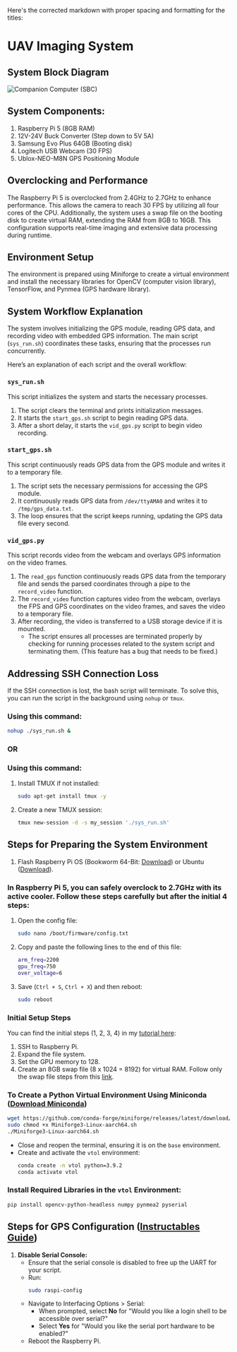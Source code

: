 Here's the corrected markdown with proper spacing and formatting for the titles:

# UAV Imaging System

## System Block Diagram
![Companion Computer (SBC)](https://github.com/user-attachments/assets/0f4466d1-82da-45e2-8a17-c8f3875cd3bc)

## System Components:
1. Raspberry Pi 5 (8GB RAM)
2. 12V-24V Buck Converter (Step down to 5V 5A)
3. Samsung Evo Plus 64GB (Booting disk)
4. Logitech USB Webcam (30 FPS)
5. Ublox-NEO-M8N GPS Positioning Module

## Overclocking and Performance
The Raspberry Pi 5 is overclocked from 2.4GHz to 2.7GHz to enhance performance. This allows the camera to reach 30 FPS by utilizing all four cores of the CPU. Additionally, the system uses a swap file on the booting disk to create virtual RAM, extending the RAM from 8GB to 16GB. This configuration supports real-time imaging and extensive data processing during runtime.

## Environment Setup
The environment is prepared using Miniforge to create a virtual environment and install the necessary libraries for OpenCV (computer vision library), TensorFlow, and Pynmea (GPS hardware library).

## System Workflow Explanation
The system involves initializing the GPS module, reading GPS data, and recording video with embedded GPS information. The main script (`sys_run.sh`) coordinates these tasks, ensuring that the processes run concurrently.

Here’s an explanation of each script and the overall workflow:

### `sys_run.sh`
This script initializes the system and starts the necessary processes.
1. The script clears the terminal and prints initialization messages.
2. It starts the `start_gps.sh` script to begin reading GPS data.
3. After a short delay, it starts the `vid_gps.py` script to begin video recording.

### `start_gps.sh`
This script continuously reads GPS data from the GPS module and writes it to a temporary file.
1. The script sets the necessary permissions for accessing the GPS module.
2. It continuously reads GPS data from `/dev/ttyAMA0` and writes it to `/tmp/gps_data.txt`.
3. The loop ensures that the script keeps running, updating the GPS data file every second.

### `vid_gps.py`
This script records video from the webcam and overlays GPS information on the video frames.
1. The `read_gps` function continuously reads GPS data from the temporary file and sends the parsed coordinates through a pipe to the `record_video` function.
2. The `record_video` function captures video from the webcam, overlays the FPS and GPS coordinates on the video frames, and saves the video to a temporary file.
3. After recording, the video is transferred to a USB storage device if it is mounted.
   - The script ensures all processes are terminated properly by checking for running processes related to the system script and terminating them. (This feature has a bug that needs to be fixed.)

## Addressing SSH Connection Loss
If the SSH connection is lost, the bash script will terminate. To solve this, you can run the script in the background using `nohup` or `tmux`.

### Using this command:
```bash
nohup ./sys_run.sh &
```

### OR

### Using this command:
1. Install TMUX if not installed:
   ```bash
   sudo apt-get install tmux -y
   ```
2. Create a new TMUX session:
   ```bash
   tmux new-session -d -s my_session './sys_run.sh'
   ```

## Steps for Preparing the System Environment
1. Flash Raspberry Pi OS (Bookworm 64-Bit: [Download](https://www.raspberrypi.com/software/operating-systems/#raspberry-pi-os-64-bit)) or Ubuntu ([Download](https://ubuntu.com/raspberry-pi)).

### In Raspberry Pi 5, you can safely overclock to 2.7GHz with its active cooler. Follow these steps carefully but after the initial 4 steps:
1. Open the config file:
   ```bash
   sudo nano /boot/firmware/config.txt
   ```
2. Copy and paste the following lines to the end of this file:
   ```bash
   arm_freq=2200
   gpu_freq=750
   over_voltage=6
   ```
3. Save (`Ctrl + S`, `Ctrl + X`) and then reboot:
   ```bash
   sudo reboot
   ```

### Initial Setup Steps
You can find the initial steps (1, 2, 3, 4) in my [tutorial here](https://www.youtube.com/watch?v=cKhocaaQgyM):
1. SSH to Raspberry Pi.
2. Expand the file system.
3. Set the GPU memory to 128.
4. Create an 8GB swap file (8 x 1024 = 8192) for virtual RAM. Follow only the swap file steps from this [link](https://qengineering.eu/install%20opencv%20on%20raspberry%20pi%205.html).

### To Create a Python Virtual Environment Using Miniconda ([Download Miniconda](https://github.com/conda-forge/miniforge))
```bash
wget https://github.com/conda-forge/miniforge/releases/latest/download/Miniforge3-Linux-aarch64.sh
sudo chmod +x Miniforge3-Linux-aarch64.sh
./Miniforge3-Linux-aarch64.sh
```
- Close and reopen the terminal, ensuring it is on the `base` environment.
- Create and activate the `vtol` environment:
   ```bash
   conda create -n vtol python=3.9.2
   conda activate vtol
   ```

### Install Required Libraries in the `vtol` Environment:
```bash
pip install opencv-python-headless numpy pynmea2 pyserial
```

## Steps for GPS Configuration ([Instructables Guide](https://www.instructables.com/Interfacing-GPS-Module-With-Raspberry-Pi/))
1. **Disable Serial Console:**
   - Ensure that the serial console is disabled to free up the UART for your script.
   - Run:
     ```bash
     sudo raspi-config
     ```
   - Navigate to Interfacing Options > Serial:
     - When prompted, select **No** for "Would you like a login shell to be accessible over serial?"
     - Select **Yes** for "Would you like the serial port hardware to be enabled?"
   - Reboot the Raspberry Pi.
